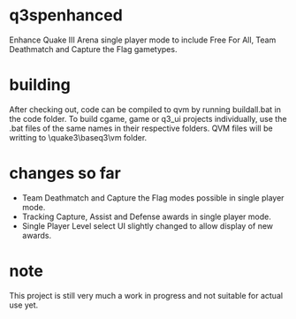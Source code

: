 # q3spenhanced
Enhance Quake III Arena single player mode to include Free For All, Team Deathmatch and Capture the Flag gametypes.

# building
After checking out, code can be compiled to qvm by running buildall.bat in the code folder.
To build cgame, game or q3_ui projects individually, use the .bat files of the same names in their respective folders.
QVM files will be writting to \quake3\baseq3\vm folder.

# changes so far
- Team Deathmatch and Capture the Flag modes possible in single player mode.
- Tracking Capture, Assist and Defense awards in single player mode.
- Single Player Level select UI slightly changed to allow display of new awards.

# note
This project is still very much a work in progress and not suitable for actual use yet.

